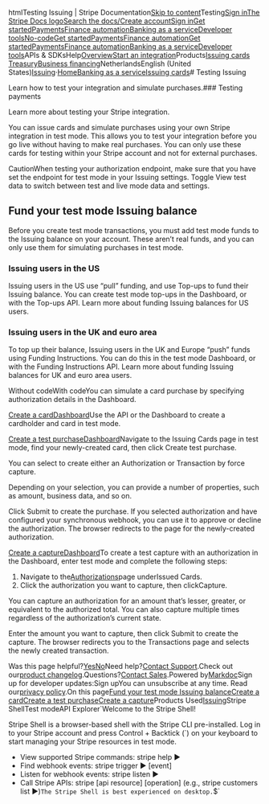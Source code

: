 htmlTesting Issuing | Stripe Documentation[Skip to content](#main-content)Testing[Sign in](https://dashboard.stripe.com/login?redirect=https%3A%2F%2Fdocs.stripe.com%2Fissuing%2Ftesting)[The Stripe Docs logo](/)[Search the docs/](#)[Create account](https://dashboard.stripe.com/register/issuing)[Sign in](https://dashboard.stripe.com/login?redirect=https%3A%2F%2Fdocs.stripe.com%2Fissuing%2Ftesting)[Get started](/get-started)[Payments](/payments)[Finance automation](/finance-automation)[Banking as a service](/financial-services)[Developer tools](/development)[No-code](/no-code)[Get started](/get-started)[Payments](/payments)[Finance automation](/finance-automation)[](#)[Get started](/get-started)[Payments](/payments)[Finance automation](/finance-automation)[Banking as a service](/financial-services)[Developer tools](/development)[](#)APIs & SDKsHelp[Overview](/docs/financial-services)[Start an integration](#)Products[Issuing cards](#)
[Treasury](#)[Business financing](#)NetherlandsEnglish (United States)[](#)[](#)[Issuing](/issuing)·[Home](/docs)[Banking as a service](/docs/financial-services)[Issuing cards](/docs/issuing)# Testing Issuing

Learn how to test your integration and simulate purchases.### Testing payments

Learn more about testing your Stripe integration.

You can issue cards and simulate purchases using your own Stripe integration in test mode. This allows you to test your integration before you go live without having to make real purchases. You can only use these cards for testing within your Stripe account and not for external purchases.

CautionWhen testing your authorization endpoint, make sure that you have set the endpoint for test mode in your Issuing settings. Toggle View test data to switch between test and live mode data and settings.

## Fund your test mode Issuing balance

Before you create test mode transactions, you must add test mode funds to the Issuing balance on your account. These aren’t real funds, and you can only use them for simulating purchases in test mode.

### Issuing users in the US

Issuing users in the US use “pull” funding, and use Top-ups to fund their Issuing balance. You can create test mode top-ups in the Dashboard, or with the Top-ups API. Learn more about funding Issuing balances for US users.

### Issuing users in the UK and euro area

To top up their balance, Issuing users in the UK and Europe “push” funds using Funding Instructions. You can do this in the test mode Dashboard, or with the Funding Instructions API. Learn more about funding Issuing balances for UK and euro area users.

Without codeWith codeYou can simulate a card purchase by specifying authorization details in the Dashboard.

[Create a cardDashboard](#without-code-create-card)Use the API or the Dashboard to create a cardholder and card in test mode.

[Create a test purchaseDashboard](#without-code-create-test-purchase)Navigate to the Issuing Cards page in test mode, find your newly-created card, then click Create test purchase.

You can select to create either an Authorization or Transaction by force capture.

Depending on your selection, you can provide a number of properties, such as amount, business data, and so on.

Click Submit to create the purchase. If you selected authorization and have configured your synchronous webhook, you can use it to approve or decline the authorization. The browser redirects to the page for the newly-created authorization.

[Create a captureDashboard](#without-code-create-test-capture)To create a test capture with an authorization in the Dashboard, enter test mode and complete the following steps:

1. Navigate to the[Authorizations](https://dashboard.stripe.com/issuing/authorizations)page underIssued Cards.
2. Click the authorization you want to capture, then clickCapture.

You can capture an authorization for an amount that’s lesser, greater, or equivalent to the authorized total. You can also capture multiple times regardless of the authorization’s current state.

Enter the amount you want to capture, then click Submit to create the capture. The browser redirects you to the Transactions page and selects the newly created transaction.

Was this page helpful?[Yes](#)[No](#)Need help?[Contact Support](https://support.stripe.com/).Check out our[product changelog](https://stripe.com/blog/changelog).Questions?[Contact Sales](https://stripe.com/contact/sales).Powered by[Markdoc](https://markdoc.dev)Sign up for developer updates:Sign upYou can unsubscribe at any time. Read our[privacy policy](https://stripe.com/privacy).On this page[Fund your test mode Issuing balance](#fund-your-test-mode-issuing-balance)[Create a card](#without-code-create-card)[Create a test purchase](#without-code-create-test-purchase)[Create a capture](#without-code-create-test-capture)Products Used[Issuing](/issuing)Stripe ShellTest modeAPI Explorer[](https://stripe.com/docs/stripe-cli#install)`Welcome to the Stripe Shell!

Stripe Shell is a browser-based shell with the Stripe CLI pre-installed. Log in to your
Stripe account and press Control + Backtick (`) on your keyboard to start managing your Stripe
resources in test mode.

- View supported Stripe commands: stripe help ▶️
- Find webhook events: stripe trigger ▶️ [event]
- Listen for webhook events: stripe listen ▶
- Call Stripe APIs: stripe [api resource] [operation] (e.g., stripe customers list ▶️)`The Stripe Shell is best experienced on desktop.`$`